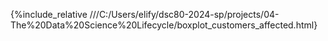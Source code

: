 {%include_relative ///C:/Users/elify/dsc80-2024-sp/projects/04-The%20Data%20Science%20Lifecycle/boxplot_customers_affected.html}
